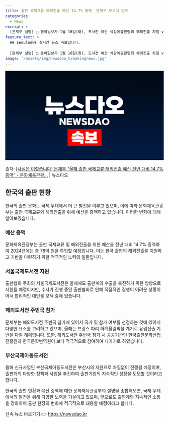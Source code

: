 ```yaml
---
title: 출판 국제교류 해외진출 예산 14.7% 증액  문체부 보고서 발표
categories:
  - News
excerpt: >
  [문체부 설명] □ 동아일보가 1월 16일(화), 도서전 예산 삭감에출판협회 해외진출 차질 vs 문체부 정부…
feature_text: >
  ## seoulnews 실시간 뉴스 속보입니다.

  [문체부 설명] □ 동아일보가 1월 16일(화), 도서전 예산 삭감에출판협회 해외진출 차질 vs 문체부 정부…
image: '/assets/img/newsdao_breakingnews.jpg'
---
```


![뉴스다오 속보](/assets/img/newsdao_breakingnews.jpg)

<p>출처: <a href="https://newsdao.kr/3021" rel="dofollow">[사실은 이렇습니다] 문체부 “올해 출판 국제교류·해외진출 예산 전년 대비 14.7% 증액” - 문화체육관광…</a> | 뉴스다오</p>

<h2 data-ke-size="size26">한국의 출판 현황</h2>
<p data-ke-size="size16">한국의 출판 문화는 국제 무대에서 더 큰 발전을 이루고 있으며, 이에 따라 문화체육관광부는 출판 국제교류와 해외진출을 위해 예산을 증액하고 있습니다. 이러한 변화에 대해 알아보겠습니다.</p>

<h3 data-ke-size="size24">예산 증액</h3>
<p data-ke-size="size16">문화체육관광부는 출판 국제교류 및 해외진출을 위한 예산을 전년 대비 14.7% 증액하여 2024년에는 총 78억 원을 투입할 예정입니다. 이는 한국 출판의 해외진출을 지원하고 기반을 마련하기 위한 적극적인 노력의 일환입니다.</p>

<h3 data-ke-size="size24">서울국제도서전 지원</h3>
<p data-ke-size="size16">출판협회 주최의 서울국제도서전은 올해에도 출판계의 수출을 촉진하기 위한 방향으로 지원될 예정이지만, 수사가 진행 중인 출판협회로 인해 직접적인 집행이 어려운 상황이어서 합리적인 대안을 모색 중에 있습니다.</p>

<h3 data-ke-size="size24">해외도서전 주빈국 참가</h3>
<p data-ke-size="size16">문체부는 해외도서전 주빈국 참가에 있어서 국가 및 참가 여부를 선정하는 것에 있어서 다양한 요소를 고려하고 있으며, 올해는 프랑스 파리 하계올림픽을 계기로 유럽진출 기반을 다질 계획입니다. 또한, 해외도서전 주빈국 참가 시 공공기관인 한국출판문화산업진흥원과 한국문학번역원이 보다 적극적으로 참여하여 나가기로 하였습니다.</p>

<h3 data-ke-size="size24">부산국제아동도서전</h3>
<p data-ke-size="size16">올해 신규사업인 부산국제아동도서전은 부산시의 지원으로 차질없이 진행될 예정이며, 출판계의 다양한 정책과 사업을 추진하여 출판기업의 지속적인 성장을 도모할 것이라고 합니다.</p>

<p data-ke-size="size16">한국의 출판 현황과 예산 증액에 대한 문화체육관광부의 설명을 종합해보면, 국제 무대에서의 발전을 위해 다양한 노력을 기울이고 있으며, 앞으로도 출판계와 지속적인 소통을 강화하여 출판 현장의 변화에 적극적으로 대응할 예정이라고 합니다.</p> 

신속 뉴스 바로가기 👉 <a href="https://newsdao.kr" rel="dofollow">https://newsdao.kr</a>



